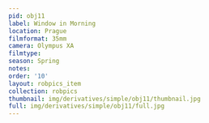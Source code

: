 ```yaml
---
pid: obj11
label: Window in Morning
location: Prague
filmformat: 35mm
camera: Olympus XA
filmtype: 
season: Spring
notes: 
order: '10'
layout: robpics_item
collection: robpics
thumbnail: img/derivatives/simple/obj11/thumbnail.jpg
full: img/derivatives/simple/obj11/full.jpg
---
```

